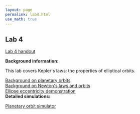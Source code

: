 ```yaml
---
layout: page
permalink: lab4.html
use_math: true
---
```


## Lab 4

<a href="labs/planetary_orbits.pdf">Lab 4 handout</a>

**Background information:**

This lab covers Kepler's laws: the properties of elliptical orbits.

<a href="http://astro.unl.edu/naap/pos/pos_background1.html">Background on planetary orbits</a><br>
<a href="http://astro.unl.edu/naap/pos/pos_background2.html">Background on Newton's laws and orbits</a><br>
<a href="http://astro.unl.edu/naap/pos/animations/ellipsedemo.swf">Ellipse eccentricity demonstration</a> <br>
**Detailed simulations:**	

<a href="http://astro.unl.edu/naap/pos/animations/kepler.html">Planetary orbit simulator</a>
